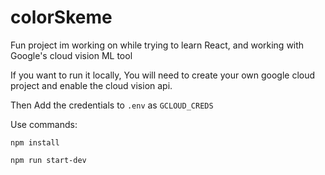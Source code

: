 # colorSkeme
Fun project im working on while trying to learn React, and working with Google's cloud vision ML tool



If you want to run it locally, You will need to create your own google cloud project and enable the cloud vision api.

Then Add the credentials to  `.env` as `GCLOUD_CREDS`

Use commands:

`npm install`

`npm run start-dev`
